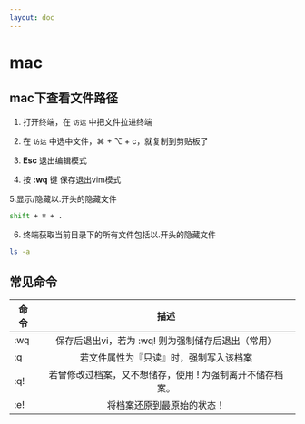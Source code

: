 ```yaml
---
layout: doc
---
```


# mac

## mac下查看文件路径

  1. 打开终端，在 `访达` 中把文件拉进终端

  2. 在 `访达` 中选中文件，⌘ + ⌥ + c，就复制到剪贴板了


  3. **Esc** 退出编辑模式

  4. 按 **:wq** 键 保存退出vim模式

  5.显示/隐藏以.开头的隐藏文件

  ```sh
  shift + ⌘ + .
  ```

  6. 终端获取当前目录下的所有文件包括以.开头的隐藏文件

  ```sh
  ls -a
  ```

## 常见命令

  |      命令      |      描述      |
  | -------------- | :-----------: |
  | :wq      | 保存后退出vi，若为 :wq! 则为强制储存后退出（常用） |
  | :q      |   若文件属性为『只读』时，强制写入该档案    |
  | :q!      |   若曾修改过档案，又不想储存，使用 ! 为强制离开不储存档案。    |
  | :e! |   将档案还原到最原始的状态！    |

